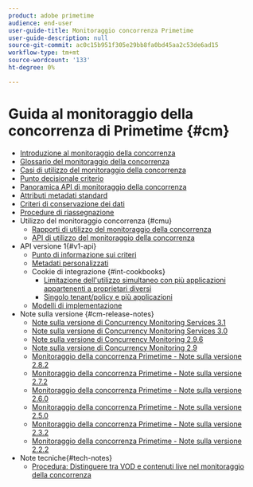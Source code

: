 ```yaml
---
product: adobe primetime
audience: end-user
user-guide-title: Monitoraggio concorrenza Primetime
user-guide-description: null
source-git-commit: ac0c15b951f305e29bb8fa0bd45aa2c53de6ad15
workflow-type: tm+mt
source-wordcount: '133'
ht-degree: 0%

---
```



# Guida al monitoraggio della concorrenza di Primetime {#cm}

+ [Introduzione al monitoraggio della concorrenza](cm-home.md)
+ [Glossario del monitoraggio della concorrenza](cm-glossary.md)
+ [Casi di utilizzo del monitoraggio della concorrenza](cm-use-cases.md)
+ [Punto decisionale criterio](cm-policy-decision-point.md)
+ [Panoramica API di monitoraggio della concorrenza](cm-api-overview.md)
+ [Attributi metadati standard](standard-metadata-attributes.md)
+ [Criteri di conservazione dei dati](data-retention-policy.md)
+ [Procedure di riassegnazione](cm-escalation-procedures.md)
+ Utilizzo del monitoraggio concorrenza {#cmu}
   + [Rapporti di utilizzo del monitoraggio della concorrenza](cm-usage-reports.md)
   + [API di utilizzo del monitoraggio della concorrenza](cmu-api.md)
+ API versione 1{#v1-api}
   + [Punto di informazione sui criteri](policy-info-pt-versionone.md)
   + [Metadati personalizzati](custom-metadata.md)
   + Cookie di integrazione {#int-cookbooks}
      + [Limitazione dell&#39;utilizzo simultaneo con più applicazioni appartenenti a proprietari diversi](restrict-concurr-usage-mult-apps.md)
      + [Singolo tenant/policy e più applicazioni](single-tenant-policy-mult-app.md)
   + [Modelli di implementazione](implementation-models.md)
+ Note sulla versione {#cm-release-notes}
   + [Note sulla versione di Concurrency Monitoring Services 3.1](rn-cm-services-31.md)
   + [Note sulla versione di Concurrency Monitoring Services 3.0](rn-cm-services-30.md)
   + [Note sulla versione di Concurrency Monitoring 2.9.6](rn-cm-296.md)
   + [Note sulla versione di Concurrency Monitoring 2.9](rn-cm-29.md)
   + [Monitoraggio della concorrenza Primetime - Note sulla versione 2.8.2](rn-cm-282.md)
   + [Monitoraggio della concorrenza Primetime - Note sulla versione 2.7.2](rn-cm-272.md)
   + [Monitoraggio della concorrenza Primetime - Note sulla versione 2.6.0](rn-cm-260.md)
   + [Monitoraggio della concorrenza Primetime - Note sulla versione 2.5.0](rn-cm-250.md)
   + [Monitoraggio della concorrenza Primetime - Note sulla versione 2.3.2](rn-cm-232.md)
   + [Monitoraggio della concorrenza Primetime - Note sulla versione 2.2.2](rn-cm-222.md)
+ Note tecniche{#tech-notes}
   + [Procedura: Distinguere tra VOD e contenuti live nel monitoraggio della concorrenza](vod-live-dist.md)
<!--    + [Usage reports](usage-rep-versionone.md) -->

